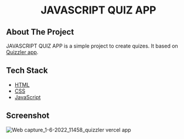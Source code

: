 <h1 align="center">JAVASCRIPT QUIZ APP</h1>

## About The Project

JAVASCRIPT QUIZ APP is a simple project to create quizes. It based on [Quizzler app](https://github.com/wasimreja/Quizzler).

## Tech Stack

- [HTML](https://html.spec.whatwg.org/multipage/)
- [CSS](https://www.w3.org/Style/CSS/Overview.en.html)
- [JavaScript](https://www.javascript.com/)

## Screenshot

![Web capture_1-6-2022_11458_quizzler vercel app](https://user-images.githubusercontent.com/77227201/171272405-67066914-8aa0-471f-8247-3becabdbeda1.jpeg)

